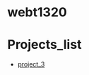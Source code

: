 # webt1320

<h1>Projects_list</h1>

<ul>
   <li><a href="Project_3/index.html" target="_blank">project_3</a></li>
 </ul>
